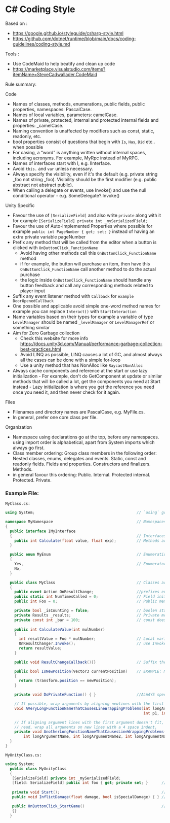 C# Coding Style
===============

Based on :
- https://google.github.io/styleguide/csharp-style.html
- https://github.com/dotnet/runtime/blob/main/docs/coding-guidelines/coding-style.md

Tools :
 - Use CodeMaid to help beatify and clean up code
 - https://marketplace.visualstudio.com/items?itemName=SteveCadwallader.CodeMaid

Rule summary:

Code
   - Names of classes, methods, enumerations, public fields, public properties, namespaces: PascalCase.
   - Names of local variables, parameters: camelCase.
   - Names of private, protected, internal and protected internal fields and properties: _camelCase.
   - Naming convention is unaffected by modifiers such as const, static, readonly, etc.
   - bool properties consist of questions that begin with `Is`, `Has`, `Did` etc.. when possible
   - For casing, a “word” is anything written without internal spaces, including acronyms. For example, MyRpc instead of MyRPC.
   - Names of interfaces start with I, e.g. IInterface.
   - Avoid `this.` and `var` unless necessary.
   - Always specify the visibility, even if it's the default (e.g. private string _foo not string _foo). Visibility should be the first modifier (e.g. public abstract not abstract public).
   - When calling a delegate or events, use Invoke() and use the null conditional operator - e.g. SomeDelegate?.Invoke()

Unity Specific 
   - Favour the use of `[SerializeField]` and also write `private` along with it for example `[SerializeField] private int _mySerializedField;`
   - Favour the use of Auto-Implemented Properties where possible for example `public int PageNumber { get; set; }` instead of having an extra private variable pageNumber
   - Prefix any method that will be called from the editor when a button is clicked with `OnButtonClick_FunctionName`
      - Avoid having other methods call this `OnButtonClick_FunctionName` method
      - if for example, the button will purchase an item, then have this `OnButtonClick_FunctionName` call another method to do the actual purchase
      - the logic inside `OnButtonClick_FunctionName` should handle any button feedback and call any corresponding methods related to player input
   - Suffix any event listener method with `Callback` for `example DoorOpenedCallback`
   - One possible and applicable avoid simple one-word method names for example you can replace `Interact()` with `StartInteraction`
   - Name variables based on their types for example a variable of type `LevelManager` should be named `_levelManager` or `LevelManagerRef` or something similar
   - Aim for Zero Garbage collection
      - Check this website for more info https://docs.unity3d.com/Manual/performance-garbage-collection-best-practices.html
      - Avoid LINQ as possible, LINQ causes a lot of GC, and almost always all the cases can be done with a simple for-loop
      - Use a unity method that has NonAlloc like `RaycastNonAlloc`
   - Always cache components and reference at the start or use lazy initialization
         - For example, don't do GetComponent at update or similar methods that will be called a lot, get the components you need at Start instead
         - Lazy initialization is where you get the reference you need once you need it, and then never check for it again.

     
Files
   - Filenames and directory names are PascalCase, e.g. MyFile.cs.
   - In general, prefer one core class per file.

 Organization
   - Namespace using declarations go at the top, before any namespaces. using import order is alphabetical, apart from System imports which always go first.
   - Class member ordering:
        Group class members in the following order:
            Nested classes, enums, delegates and events.
            Static, const and readonly fields.
            Fields and properties.
            Constructors and finalizers.
            Methods.
   - in general favour this ordering:
            Public.
            Internal.
            Protected internal.
            Protected.
            Private.





### Example File:

``MyClass.cs:``

```C#
using System;                                             // `using` goes at the top, outside the namespace

namespace MyNamespace                                     // Namespaces are PascalCase.
{
  public interface IMyInterface
  {                                                       // Interfaces start with 'I'
    public int Calculate(float value, float exp);         // Methods are PascalCase and space after comma.
  }

  public enum MyEnum                                      // Enumerations are PascalCase.
  {                             
    Yes,                                                  // Enumerators are PascalCase.
    No,
  }

  public class MyClass                                    // Classes are PascalCase.
  {
    public event Action OnResultChange;                   //prefixes events with on, and name after their desired behavior
    public static int NumTimesCalled = 0;                 // Field initializers are encouraged.                 
    public int Foo = 0;                                   // Public member variables are PascalCase.

    private bool _isCounting = false;                     // boolen starts with is , has
    private Results _results;                             // Private member variables are _camelCase.   
    private const int _bar = 100;                         // const does not affect naming convention
   
    public int CalculateValue(int mulNumber)
    {     
      int resultValue = Foo * mulNumber;                  // Local variables are camelCase.
      OnResultChange?.Invoke();                           // use Invoke to fire delegate and events
      return resultValue;
    }

    public void ResultChangeCallback(){}                  // Suffix the event listener method with “Callback”

    public bool IsNewPosition(Vector3 currentPosition)    // EXAMPLE: Methods ask a question when they return bool.             
    {
      return (transform.position == newPosition);
    }

    private void DoPrivateFunction() { }                  //ALWAYS specify the access modifier

    // If possible, wrap arguments by aligning newlines with the first argument.
    void AVeryLongFunctionNameThatCausesLineWrappingProblems(int longArgumentName,
                                                             int p1, int p2) {}

    // If aligning argument lines with the first argument doesn't fit, or is difficult to
    // read, wrap all arguments on new lines with a 4 space indent.
    private void AnotherLongFunctionNameThatCausesLineWrappingProblems(
        int longArgumentName, int longArgumentName2, int longArgumentName3) {}
  }
}

```

``MyUnityClass.cs:``

```C#
using System;
  public class MyUnityClass
  {
   [SerializeField] private int _mySerializedField;
   [field: SerializeField] public int foo { get; private set; }      // you can use serialize field on properties 
 
   private void Start();                                             // Don't use public access modifiers for MonoBehaviour-specific methods
   public void InflictDamage(float damage, bool isSpecialDamage) { } // EXAMPLE: Methods start with a verb.

   public OnButtonClick_StartGame()                                  // Method called from button click OnButtonClick
   {} 
  }
```

